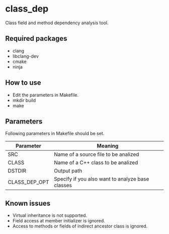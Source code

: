 # class\_dep
Class field and method dependency analysis tool.

## Required packages

- clang
- libclang-dev
- cmake
- ninja

## How to use

+ Edit the parameters in Makefile.
+ mkdir build
+ make

## Parameters

Following parameters in Makefile should be set.

|  Parameter       |  Meaning  |
| ----             | ---- |
|  SRC             |  Name of a source file to be analized  |
|  CLASS           |  Name of a C++ class to be analized  |
|  DSTDIR          |  Output path  |
|  CLASS\_DEP\_OPT |  Specify if you also want to analyze base classes |

## Known issues

- Virtual inheritance is not supported.
- Field access at member initializer is ignored.
- Access to methods or fields of indirect ancestor class is ignored.

